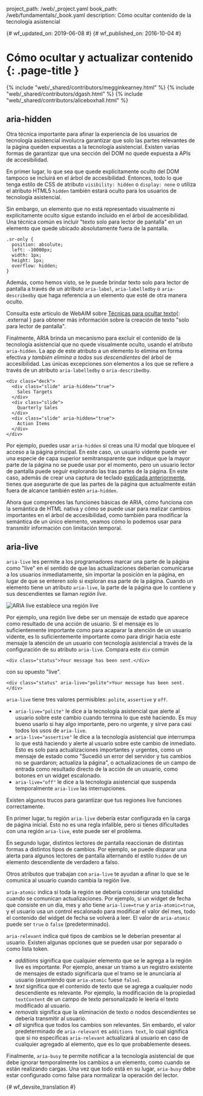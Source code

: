 project_path: /web/_project.yaml
book_path: /web/fundamentals/_book.yaml
description: Cómo ocultar contenido de la tecnología asistencial


{# wf_updated_on: 2019-06-08 #}
{# wf_published_on: 2016-10-04 #}

# Cómo ocultar y actualizar contenido {: .page-title }

{% include "web/_shared/contributors/megginkearney.html" %}
{% include "web/_shared/contributors/dgash.html" %}
{% include "web/_shared/contributors/aliceboxhall.html" %}

## aria-hidden

Otra técnica importante para afinar la experiencia de los usuarios de tecnología
asistencial involucra garantizar que solo las partes relevantes de la página queden
expuestas a la tecnología asistencial. Existen varias formas de garantizar que una sección
del DOM no quede expuesta a APIs de accesibilidad.

En primer lugar, lo que sea que quede explícitamente oculto del DOM tampoco se incluirá
en el árbol de accesibilidad. Entonces, todo lo que tenga estilo de CSS de atributo `visibility:
hidden` o `display: none` o utiliza el atributo HTML5 `hidden` también estará
oculto para los usuarios de tecnología asistencial.

Sin embargo, un elemento que no está representado visualmente ni explícitamente oculto sigue
estando incluido en el árbol de accesibilidad. Una técnica común es incluir
"texto solo para lector de pantalla" en un elemento que quede ubicado absolutamente fuera de la pantalla.


    .sr-only {
      position: absolute;
      left: -10000px;
      width: 1px;
      height: 1px;
      overflow: hidden;
    }


Además, como hemos visto, se le puede brindar texto solo para lector de pantalla a través de un atributo
`aria-label`, `aria-labelledby` o `aria-describedby` que haga referencia a un
elemento que esté de otra manera oculto.

Consulta este artículo de WebAIM sobre [Técnicas para ocultar
texto](https://webaim.org/techniques/css/invisiblecontent/#techniques){: .external }
para obtener más información sobre la creación de texto "solo para lector de pantalla".

Finalmente, ARIA brinda un mecanismo para excluir el contenido de la tecnología
asistencial que no quede visualmente oculto, usando el atributo `aria-hidden`.
La app de este atributo a un elemento lo elimina en forma efectiva *y también elimina a todos sus
descendientes* del árbol de accesibilidad. Las únicas excepciones son elementos
a los que se refiere a través de un atributo `aria-labelledby` o `aria-describedby`.

    <div class="deck">
      <div class="slide" aria-hidden="true">
        Sales Targets
      </div>
      <div class="slide">
        Quarterly Sales
      </div>
      <div class="slide" aria-hidden="true">
        Action Items
      </div>
    </div>

Por ejemplo, puedes usar `aria-hidden` si creas una IU modal que
bloquee el acceso a la página principal. En este caso, un usuario vidente puede ver una especie
de capa superior semitransparente que indique que la mayor parte de la página no se puede
usar por el momento, pero un usuario lector de pantalla puede seguir explorando las tras partes
de la página. En este caso, además de crear una captura de teclado [explicada
anteriormente](/web/fundamentals/accessibility/focus/using-tabindex#modals-and-keyboard-traps),
tienes que asegurarte de que las partes de la página que actualmente están fuera de alcance
también estén `aria-hidden`.

Ahora que comprendes las funciones básicas de ARIA, cómo funciona con la semántica de
HTML nativa y cómo se puede usar para realizar cambios importantes en el
árbol de accesibilidad, como también para modificar la semántica de un único elemento,
veamos cómo lo podemos usar para transmitir información con limitación temporal.

## aria-live

`aria-live` les permite a los programadores marcar una parte de la página como "live" en el sentido de que
las actualizaciones deberían comunicarse a los usuarios inmediatamente, sin importar la posición
en la página, en lugar de que se enteren solo si exploran esa parte de la página. Cuando
un elemento tiene un atributo `aria-live`, la parte de la página que lo contiene y
sus descendientes se llaman *región live*.

![ARIA live establece una región live](imgs/aria-live.jpg)

Por ejemplo, una región live debe ser un mensaje de estado que aparece como resultado de
una acción de usuario. Si el mensaje es lo suficientemente importante como para acaparar la atención de un
usuario vidente, es lo suficientemente importante como para dirigir hacia este mensaje la atención de un
usuario con tecnología asistencial a través de la configuración de su atributo `aria-live`. Compara este `div` común


    <div class="status">Your message has been sent.</div>


con su opuesto "live".


    <div class="status" aria-live="polite">Your message has been sent.</div>


`aria-live` tiene tres valores permisibles: `polite`, `assertive` y `off`.

 - `aria-live="polite"` le dice a la tecnología asistencial que alerte al usuario
   sobre este cambio cuando termina lo que esté haciendo. Es muy bueno usarlo
   si hay algo importante, pero no urgente, y sirve para casi todos los usos de
   `aria-live`.
 - `aria-live="assertive"` le dice a la tecnología asistencial que interrumpa lo que está
   haciendo y alerte al usuario sobre este cambio de inmediato. Esto es solo para
   actualizaciones importantes y urgentes, como un mensaje de estado como "Sucedió un
   error del servidor y tus cambios no se guardaron; actualiza la página", o
   actualizaciones de un campo de entrada como resultado directo de la acción de un usuario, como
   botones en un widget escalonado.
 - `aria-live="off"` le dice a la tecnología asistencial que suspenda temporalmente
   `aria-live` las interrupciones.

Existen algunos trucos para garantizar que tus regiones live funciones correctamente.

En primer lugar, tu región `aria-live` debería estar configurada en la carga de página inicial.
Esto no es una regla infalible, pero si tienes dificultades con una región
`aria-live`, este puede ser el problema.

En segundo lugar, distintos lectores de pantalla reaccionan de distintas formas a distintos tipos de
cambios. Por ejemplo, se puede disparar una alerta para algunos lectores de pantalla
alternando el estilo `hidden` de un elemento descendiente de verdadero a falso.

Otros atributos que trabajan con `aria-live` te ayudan a afinar lo que se le
comunica al usuario cuando cambia la región live.

`aria-atomic` indica si toda la región se debería considerar una
totalidad cuando se comunican actualizaciones. Por ejemplo, si un widget de fecha que consiste en un
día, mes y año tiene `aria-live=true` y `aria-atomic=true`, y el usuario
usa un control escalonado para modificar el valor del mes, todo el contenido
del widget de fecha se volverá a leer. El valor de `aria-atomic` puede ser `true`
o `false` (predeterminado).

`aria-relevant` indica qué tipos de cambios se le deberían presentar al usuario.
Existen algunas opciones que se pueden usar por separado o como lista token.

 - *additions* significa que cualquier elemento que se le agrega a la región live es
   importante. Por ejemplo, anexar un tramo a un registro existente de mensajes de
   estado significaría que el tramo se le anunciaría al usuario (asumiendo
   que `aria-atomic` fuese `false`).
 - *text* significa que el contenido de texto que se agrega a cualquier nodo descendiente es
   relevante. Por ejemplo, la modificación de la propiedad `textContent` de un campo de texto personalizado
   le leería el texto modificado al usuario.
 - *removals* significa que la eliminación de texto o nodos descendientes se debería
   transmitir al usuario.
 - *all* significa que todos los cambios son relevantes. Sin embardo, el valor predeterminado de
   `aria-relevant` es `additions text`, lo cual significa que si no especificas
   `aria-relevant` actualizará al usuario en caso de cualquier agregado al elemento,
   que es lo que probablemente desees.

Finalmente, `aria-busy` te permite notificar a la tecnología asistencial de que debe
ignorar temporalmente los cambios a un elemento, como cuando se están realizando cargas. Una vez que
todo está en su lugar, `aria-busy` debe estar configurado como false para normalizar la
operación del lector.



{# wf_devsite_translation #}
